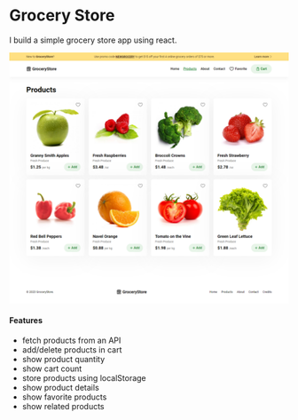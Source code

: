 # Grocery Store

I build a simple grocery store app using react.

![Alt text](/public/grocery-store.png)

#### Features

- fetch products from an API
- add/delete products in cart
- show product quantity
- show cart count
- store products using localStorage
- show product details
- show favorite products
- show related products

